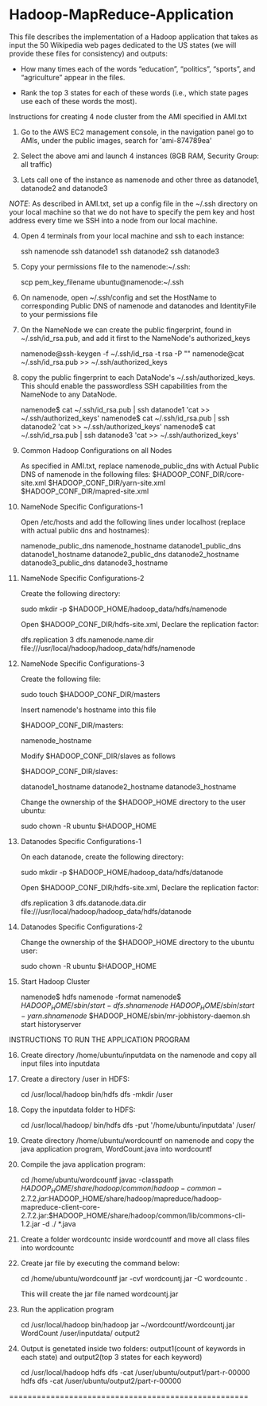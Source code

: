 # Hadoop-MapReduce-Application

This file describes the implementation of a Hadoop application that takes as input the 50 Wikipedia web pages dedicated to the US states (we will provide these files for consistency) and outputs:

- How many times each of the words “education”, “politics”, “sports”, and “agriculture” appear in the files.

- Rank the top 3 states for each of these words (i.e., which state pages use each of these words the most).

Instructions for creating 4 node cluster from the AMI specified in AMI.txt

1. Go to the AWS EC2 management console, in the navigation panel go to AMIs, under the public images, search for 'ami-874789ea'

2. Select the above ami and launch 4 instances (8GB RAM, Security Group: all traffic)

3. Lets call one of the instance as namenode and other three as datanode1, datanode2 and datanode3

*NOTE*: As described in AMI.txt, set up a config file in the ~/.ssh directory on your local machine so that we do not have to specify the pem key and host address every time we SSH into a node from our local machine. 

4. Open 4 terminals from your local machine and ssh to each instance:
   
   ssh namenode
   ssh datanode1
   ssh datanode2
   ssh datanode3 

5. Copy your permissions file to the namenode:~/.ssh:
    
   scp pem_key_filename ubuntu@namenode:~/.ssh

6. On namenode, open ~/.ssh/config and set the HostName to corresponding Public DNS of namenode and datanodes and IdentityFile to your permissions file

7. On the NameNode we can create the public fingerprint, found in ~/.ssh/id_rsa.pub, and add it first to the NameNode's authorized_keys

   namenode@ssh-keygen -f ~/.ssh/id_rsa -t rsa -P ""
   namenode@cat ~/.ssh/id_rsa.pub >> ~/.ssh/authorized_keys

8. copy the public fingerprint to each DataNode's ~/.ssh/authorized_keys. This should enable the passwordless SSH capabilities from the NameNode to any DataNode.  

   namenode$ cat ~/.ssh/id_rsa.pub | ssh datanode1 'cat >> ~/.ssh/authorized_keys'
   namenode$ cat ~/.ssh/id_rsa.pub | ssh datanode2 'cat >> ~/.ssh/authorized_keys'
   namenode$ cat ~/.ssh/id_rsa.pub | ssh datanode3 'cat >> ~/.ssh/authorized_keys'

9. Common Hadoop Configurations on all Nodes

   As specified in AMI.txt, replace namenode_public_dns with Actual Public DNS of namenode in the following files:
   $HADOOP_CONF_DIR/core-site.xml
   $HADOOP_CONF_DIR/yarn-site.xml
   $HADOOP_CONF_DIR/mapred-site.xml 

10. NameNode Specific Configurations-1

    Open /etc/hosts and add the following lines under localhost (replace with actual public dns and hostnames):

    namenode_public_dns namenode_hostname
    datanode1_public_dns datanode1_hostname
    datanode2_public_dns datanode2_hostname
    datanode3_public_dns datanode3_hostname

11. NameNode Specific Configurations-2

    Create the following directory:

    sudo mkdir -p $HADOOP_HOME/hadoop_data/hdfs/namenode

    Open $HADOOP_CONF_DIR/hdfs-site.xml, Declare the replication factor:

    <configuration>
      <property>
        <name>dfs.replication</name>
        <value>3</value>
      </property>
      <property>
        <name>dfs.namenode.name.dir</name>
        <value>file:///usr/local/hadoop/hadoop_data/hdfs/namenode</value>
      </property>
    </configuration>


12. NameNode Specific Configurations-3

    Create the following file:

    sudo touch $HADOOP_CONF_DIR/masters
 
    Insert namenode's hostname into this file

    $HADOOP_CONF_DIR/masters:

    namenode_hostname

    Modify $HADOOP_CONF_DIR/slaves as follows 

    $HADOOP_CONF_DIR/slaves:

    datanode1_hostname
    datanode2_hostname
    datanode3_hostname

    Change the ownership of the $HADOOP_HOME directory to the user ubuntu:

    sudo chown -R ubuntu $HADOOP_HOME

13. Datanodes Specific Configurations-1

    On each datanode, create the following directory:
    
    sudo mkdir -p $HADOOP_HOME/hadoop_data/hdfs/datanode

    Open $HADOOP_CONF_DIR/hdfs-site.xml, Declare the replication factor:
  
    <configuration>
      <property>
        <name>dfs.replication</name>
        <value>3</value>
      </property>
      <property>
        <name>dfs.datanode.data.dir</name>
        <value>file:///usr/local/hadoop/hadoop_data/hdfs/datanode</value>
      </property>
    </configuration> 

14. Datanodes Specific Configurations-2
  
    Change the ownership of the $HADOOP_HOME directory to the ubuntu user:

    sudo chown -R ubuntu $HADOOP_HOME

15. Start Hadoop Cluster

    namenode$ hdfs namenode -format
    namenode$ $HADOOP_HOME/sbin/start-dfs.sh
    namenode$ $HADOOP_HOME/sbin/start-yarn.sh
    namenode$ $HADOOP_HOME/sbin/mr-jobhistory-daemon.sh start historyserver

                                                                    
INSTRUCTIONS TO RUN THE APPLICATION PROGRAM

16. Create directory /home/ubuntu/inputdata on the namenode and copy all input files into inputdata

17. Create a directory /user in HDFS:

    cd /usr/local/hadoop
    bin/hdfs dfs -mkdir /user

18. Copy the inputdata folder to HDFS:

    cd /usr/local/hadoop/
    bin/hdfs dfs -put '/home/ubuntu/inputdata' /user/

19. Create directory /home/ubuntu/wordcountf on namenode and copy the java application program, WordCount.java into wordcountf

20. Compile the java application program:

    cd /home/ubuntu/wordcountf
    javac -classpath $HADOOP_HOME/share/hadoop/common/hadoop-common-2.7.2.jar:$HADOOP_HOME/share/hadoop/mapreduce/hadoop-mapreduce-client-core-2.7.2.jar:$HADOOP_HOME/share/hadoop/common/lib/commons-cli-1.2.jar -d ./ *.java

21. Create a folder wordcountc inside wordcountf and move all class files into wordcountc

22. Create jar file by executing the command below:
   
    cd /home/ubuntu/wordcountf
    jar -cvf wordcountj.jar -C wordcountc . 

    This will create the jar file named wordcountj.jar

23. Run the application program

    cd /usr/local/hadoop
    bin/hadoop jar ~/wordcountf/wordcountj.jar WordCount /user/inputdata/ output2

24. Output is genetated inside two folders: output1(count of keywords in each state) and output2(top 3 states for each keyword)

    cd /usr/local/hadoop
    hdfs dfs -cat /user/ubuntu/output1/part-r-00000 
    hdfs dfs -cat /user/ubuntu/output2/part-r-00000 

====================================================

